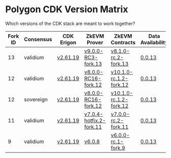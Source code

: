 # Polygon CDK Version Matrix

Which versions of the CDK stack are meant to work together?

Fork ID|Consensus|CDK Erigon|ZkEVM Prover|ZkEVM Contracts|Data Availability|Bridge
---|---|---|---|---|---|---
13|validium|[v2.61.19](https://github.com/0xPolygonHermez/cdk-erigon/releases/tag/v2.61.19)|[v9.0.0-RC3-fork.13](https://github.com/0xPolygonHermez/zkevm-prover/releases/tag/v9.0.0-RC3)|[v8.1.0-rc.2-fork.13](https://github.com/0xPolygonHermez/zkevm-contracts/releases/tag/v8.1.0-rc.2-fork.13)|[0.0.13](https://github.com/0xPolygon/cdk-data-availability/releases/tag/v0.0.13)|[v0.6.0-RC16](https://github.com/0xPolygonHermez/zkevm-bridge-service/releases/tag/v0.6.0-RC16)
12|validium|[v2.61.19](https://github.com/0xPolygonHermez/cdk-erigon/releases/tag/v2.61.19)|[v8.0.0-RC16-fork.12](https://github.com/0xPolygonHermez/zkevm-prover/releases/tag/v8.0.0-RC16)|[v10.1.0-rc.1.2-fork.12](https://github.com/0xPolygonHermez/zkevm-contracts/releases/tag/v10.1.0-rc.1.2-fork.12)|[0.0.13](https://github.com/0xPolygon/cdk-data-availability/releases/tag/v0.0.13)|[v0.6.0-RC16](https://github.com/0xPolygonHermez/zkevm-bridge-service/releases/tag/v0.6.0-RC16)
12|sovereign|[v2.61.19](https://github.com/0xPolygonHermez/cdk-erigon/releases/tag/v2.61.19)|[v8.0.0-RC16-fork.12](https://github.com/0xPolygonHermez/zkevm-prover/releases/tag/v8.0.0-RC16)|[v10.1.0-rc.1.2-fork.12](https://github.com/0xPolygonHermez/zkevm-contracts/releases/tag/v10.1.0-rc.1.2-fork.12)|[0.0.13](https://github.com/0xPolygon/cdk-data-availability/releases/tag/v0.0.13)|[v0.6.0-RC16](https://github.com/0xPolygonHermez/zkevm-bridge-service/releases/tag/v0.6.0-RC16)
11|validium|[v2.61.19](https://github.com/0xPolygonHermez/cdk-erigon/releases/tag/v2.61.19)|[v7.0.4-hotfix.2-fork.11](https://github.com/0xPolygonHermez/zkevm-prover/releases/tag/v7.0.4-hotfix.2)|[v7.0.0-rc.2-fork.11](https://github.com/0xPolygonHermez/zkevm-contracts/releases/tag/v7.0.0-rc.2-fork.11)|[0.0.13](https://github.com/0xPolygon/cdk-data-availability/releases/tag/v0.0.13)|[v0.6.0-RC16](https://github.com/0xPolygonHermez/zkevm-bridge-service/releases/tag/v0.6.0-RC16)
9|validium|[v2.61.19](https://github.com/0xPolygonHermez/cdk-erigon/releases/tag/v2.61.19)|[v6.0.8](https://github.com/0xPolygonHermez/zkevm-prover/releases/tag/v6.0.8)|[v6.0.0-rc.1-fork.9](https://github.com/0xPolygonHermez/zkevm-contracts/releases/tag/v6.0.0-rc.1-fork.9)|[0.0.13](https://github.com/0xPolygon/cdk-data-availability/releases/tag/v0.0.13)|[v0.6.0-RC16](https://github.com/0xPolygonHermez/zkevm-bridge-service/releases/tag/v0.6.0-RC16)
